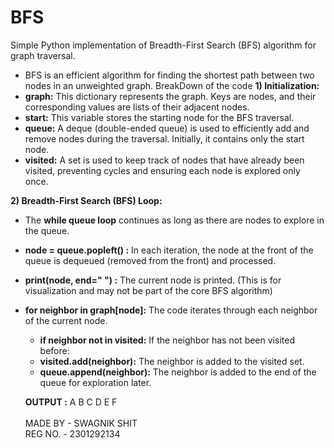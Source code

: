 # BFS
Simple Python implementation of Breadth-First Search (BFS) algorithm for graph traversal.<br>
- BFS is an efficient algorithm for finding the shortest path between two nodes in an unweighted graph.
BreakDown of the code 
**1) Initialization:<br>**
- **graph:** This dictionary represents the graph. Keys are nodes, and their corresponding values are lists of their adjacent nodes.<br>
- **start:** This variable stores the starting node for the BFS traversal.<br>
- **queue:** A deque (double-ended queue) is used to efficiently add and remove nodes during the traversal. Initially, it contains only the start node.<br>
- **visited:** A set is used to keep track of nodes that have already been visited, preventing cycles and ensuring each node is explored only once.<br>

**2) Breadth-First Search (BFS) Loop:**<br>
- The **while queue loop** continues as long as there are nodes to explore in the queue.<br>
- **node = queue.popleft() :** In each iteration, the node at the front of the queue is dequeued (removed from the front) and processed.<br>
- **print(node, end=" ") :** The current node is printed. (This is for visualization and may not be part of the core BFS algorithm)<br>
- **for neighbor in graph[node]:** The code iterates through each neighbor of the current node.<br>
    - **if neighbor not in visited:** If the neighbor has not been visited before:<br>
    - **visited.add(neighbor):** The neighbor is added to the visited set.<br>
    - **queue.append(neighbor):** The neighbor is added to the end of the queue for exploration later.<br>

    ****OUTPUT** :**
  A B C D E F <br><br>
  MADE BY - SWAGNIK SHIT <br>
  REG NO. - 2301292134
